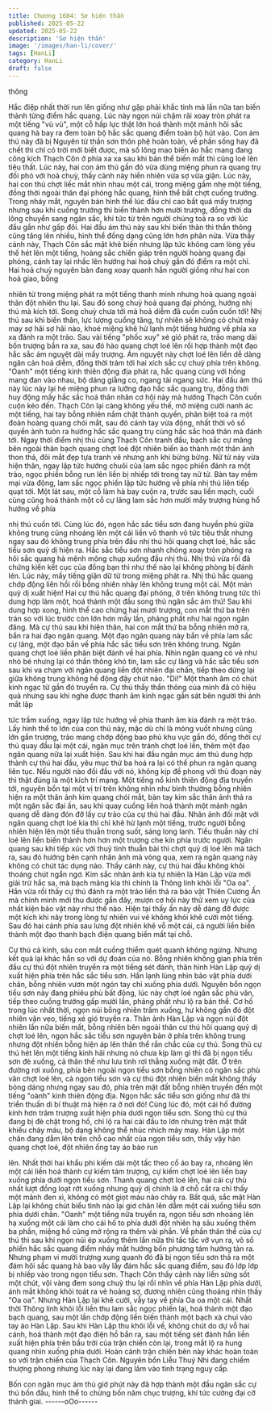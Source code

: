 ```yaml
---
title: Chương 1684: Sơ hiện thần
published: 2025-05-22
updated: 2025-05-22
description: 'Sơ hiện thần'
image: '/images/han-li/cover/'
tags: [HanLi]
category: HanLi
draft: false
---
```


thông

Hắc điệp nhất thời run lên giống như gặp phải khắc tinh mà lần
nữa tan biến thành từng điểm hắc quang.
Lúc này ngọn núi chậm rãi xoay tròn phát ra một tiếng "vù vù",
một cỗ hấp lực thật lớn hoá thành một mảnh hôi sắc quang hà
bay ra đem toàn bộ hắc sắc quang điểm toàn bộ hút vào.
Con ám thú này đã bị Nguyên từ thần sơn thôn phệ hoàn toàn, về
phần sống hay đã chết thì chỉ có trời mới biết được, mà số lông
mao biến ảo hắc mang đang công kích Thạch Côn ở phía xa xa
sau khi bản thể biến mất thì cũng loé lên tiêu thất.
Lúc này, hai con ám thú gần đó vừa dùng miệng phun ra quang
trụ đối phó với hoả chuỳ, thấy cảnh này hiển nhiên vừa sợ vừa
giận. Lúc này, hai con thú chợt liếc mắt nhìn nhau một cái, trong
miệng gầm nhẹ một tiếng, đồng thời ngoài thân đại phóng hắc
quang, hình thể bất chợt cuồng trướng.
Trong nháy mắt, nguyên bản hình thể lúc đầu chỉ cao bất quá mấy
trượng nhưng sau khi cuồng trướng thì biến thành hơn mười
trượng, đồng thời da lông chuyển sang ngân sắc, khí tức từ trên
người chúng toả ra so với lúc đầu gần như gấp đôi.
Hai đầu ám thú này sau khi biến thân thì thần thông cũng tăng lên
nhiều, hình thể đồng dạng cũng lớn hơn phân nửa.
Vừa thấy cảnh này, Thạch Côn sắc mặt khẽ biến nhưng lập tức
không cam lòng yếu thế hét lên một tiếng, hoàng sắc chiến giáp
trên người hoàng quang đại phóng, cánh tay lại nhấc lên hướng
hai hoả chuỳ gần đó điểm ra một chỉ. Hai hoả chuỳ nguyên bản
đang xoay quanh hắn người giống như hai con hoả giao, bỗng

nhiên từ trong miệng phát ra một tiếng thanh minh nhưng hoả
quang ngoài thân đột nhiên thu lại. Sau đó song chuỳ hoả quang
đại phóng, hướng nhị thú mà kích tới. Song chuỳ chưa tới mà hoả
diễm đã cuồn cuồn cuốn tới!
Nhị thú sau khi biến thân, lực lượng cuồng tăng, tự nhiên sẽ
không có chút mảy may sợ hãi sợ hãi nào, khoé miệng khẽ hừ
lạnh một tiếng hướng về phía xa xa đánh ra một trảo. Sau vài
tiếng "phốc xuy" xé gió phát ra, trảo mang dài bốn trượng bắn ra
xa, sau đó hào quang chợt loé lên rồi hợp thành một đạo hắc sắc
ám nguyệt dài mấy trượng.
Ám nguyệt này chợt loé lên liền dễ dàng ngăn cản hoả diễm,
đồng thời trảm tới hai xích sắc cự chuỳ phía trên không.
"Oanh" một tiếng kinh thiên động địa phát ra, hắc quang cùng với
hồng mang đan vào nhau, bộ dáng giằng co, ngang tài ngang
sức.
Hai đầu ám thú này lúc này lại hé miệng phun ra lưỡng đạo hắc
sắc quang trụ, đồng thời huy động mấy hắc sắc hoá thân nhân cơ
hội này mà hướng Thạch Côn cuồn cuộn kéo đến.
Thạch Côn lại càng không yếu thế, mở miệng cười nanh ác một
tiếng, hai tay bỗng nhiên nắm chặt thành quyền, phân biệt toả ra
một đoàn hoàng quang chói mắt, sau đó cánh tay vừa động, nhất
thời vô số quyền ảnh tuôn ra hướng hắc sắc quang trụ cùng hắc
sắc hoá thân mà đánh tới.
Ngay thời điểm nhị thú cùng Thạch Côn tranh đấu, bạch sắc cự
mãng bên ngoài thân bạch quang chợt loé đột nhiên biến ảo
thành một thân ảnh thon thả, đôi mắt đẹp tựa tranh vẽ nhưng anh
khí bừng bừng. Nữ tử này vừa hiện thân, ngay lập tức hướng
chuôi của lam sắc ngọc phiến đánh ra một trảo, ngọc phiến bỗng
run lên liền bị nhiếp tới trong tay nữ tử.
Bàn tay mềm mại vừa động, lam sắc ngọc phiến lập tức hướng
về phía nhị thú liên tiếp quạt tới. Một lát sau, một cỗ làm hà bay
cuộn ra, trước sau liền mạch, cuối cùng cũng hoá thành một cỗ
cự lãng lam sắc hơn mười mấy trượng hùng hổ hướng về phía

nhị thú cuốn tới.
Cùng lúc đó, ngọn hắc sắc tiểu sơn đang huyền phù giữa không
trung cũng nhoáng lên một cái liền vô thanh vô tức tiêu thất
nhưng ngay sau đó không trung phía trên đầu nhị thú hôi quang
chợt loé, hắc sắc tiểu sơn quỷ dị hiện ra.
Hắc sắc tiểu sơn nhanh chóng xoay tròn phóng ra hôi sắc quang
hà mênh mông chụp xuống đầu nhị thú.
Nhị thú vừa rồi đã chứng kiến kết cục của đồng bạn thì như thế
nào lại không phòng bị đánh lén. Lúc này, mấy tiếng giận dữ từ
trong miệng phát ra. Nhị thú hắc quang chớp động liên hồi rồi
bỗng nhiên nhảy lên không trung một cái.
Một màn quỷ dị xuất hiện!
Hai cự thú hắc quang đại phóng, ở trên không trung tức thì dung
hợp làm một, hoá thành một đầu song thủ ngân sắc ám thú!
Sau khi dung hợp xong, hình thể cao chừng hai mươi trượng, con
mắt thứ ba trên trán so với lúc trước còn lớn hơn mấy lần, phảng
phất như hai ngọn ngân đăng. Mà cự thú sau khi hiện thân, hai
con mắt thứ ba bỗng nhiên mở ra, bắn ra hai đạo ngân quang.
Một đạo ngân quang này bắn về phía lam sắc cự lãng, một đạo
bắn về phía hắc sắc tiểu sơn trên không trung. Ngân quang chợt
loé liền phân biệt đánh về hai phía.
Nhìn ngân quang có vẻ như nhỏ bé nhưng lại có thần thông khó
tin, lam sắc cự lãng và hắc sắc tiểu sơn sau khi va chạm với ngân
quang liền đột nhiên đại chấn, tiếp theo dừng lại giữa không trung
không hề động đậy chút nào.
"Di!"
Một thanh âm có chút kinh ngạc từ gần đó truyền ra.
Cự thú thấy thần thông của mình đã có hiệu quả nhưng sau khi
nghe được thanh âm kinh ngạc gần sát bên người thì ánh mắt lập

tức trầm xuống, ngay lập tức hướng về phía thanh âm kia đánh ra
một trảo.
Lấy hình thể to lớn của con thú này, mặc dù chỉ là móng vuốt
nhưng cũng lớn gần trượng, trảo mang chớp động bao phủ khu
vực gần đó, đồng thời cự thú quay đầu lại một cái, ngân mục trên
tránh chợt loé lên, thêm một đạo ngân quang nữa lại xuất hiện.
Sau khi hai đầu ngân mục ám thú dung hợp thành cự thú hai đầu,
yêu mục thứ ba hoá ra lại có thể phun ra ngân quang liên tục.
Nếu người nào đối đầu với nó, không kịp đề phong với thủ đoạn
này thì thật đúng là một kích trí mạng.
Một tiếng nổ kinh thiên động địa truyền tới, nguyên bổn tại một vị
trí trên không nhìn như bình thường bỗng nhiên hiện ra một thân
ảnh kim quang chói mắt, bàn tay kim sắc thân ảnh thả ra một
ngân sắc đại ấn, sau khi quay cuồng liền hoá thành một mảnh
ngân quang dễ dàng đón đỡ lấy cự trảo của cự thú hai đầu.
Nhân ảnh đối mặt với ngân quang chợt loé kia thì chỉ khẽ hừ lạnh
một tiếng, trước người bỗng nhiên hiện lên một tiểu thuẫn trong
suốt, sáng long lanh. Tiểu thuẫn này chỉ loé lên liền biến thành
hơn hơn một trượng che kín phía trước người.
Ngân quang sau khi tiếp xúc với thuỷ tinh thuẫn bài thì chợt quỷ dị
loé lên mà tách ra, sau đó hướng bên cạnh nhân ảnh mà vòng
qua, xem ra ngân quang này không có chút tác dụng nào.
Thấy cảnh này, cự thú hai đầu không khỏi thoáng chút ngẩn ngơ.
Kim sắc nhân ảnh kia tự nhiên là Hàn Lập vừa mới giải trừ hắc
sa, mà bạch mãng kia thì chính là Thông linh khôi lỗi "Oa oa".
Hắn vừa rồi thấy cự thú đánh ra một trảo liền thả ra bảo vật Thiên
Cương Ấn mà chính mình mới thu được gần đây, mượn cơ hội
này thử xem uy lực của nhất kiện bảo vật này như thế nào. Hiện
tại thấy ấn này dễ dàng đỡ được một kích khi nãy trong lòng tự
nhiên vui vẻ không khỏi khẽ cười một tiếng. Sau đó hai cánh phía
sau lưng đột nhiên khẽ vỗ một cái, cả người liền biến thành một
đạo thanh bạch điện quang biến mất tại chỗ.

Cự thú cả kinh, sáu con mắt cuồng thiểm quét quanh không
ngừng. Nhưng kết quả lại khác hẳn so với dự đoán của nó.
Bỗng nhiên không gian phía trên đầu cự thú đột nhiên truyền ra
một tiếng sét đánh, thân hình Hàn Lập quỷ dị xuất hiện phía trên
hắc sắc tiểu sơn. Hắn lạnh lùng nhìn bảo vật phía dưới chân,
bỗng nhiên vươn một ngón tay chỉ xuống phía dưới.
Nguyên bổn ngọn tiểu sơn này đang phiêu phù bất động, lúc này
chợt loé ngân sắc phù văn, tiếp theo cuồng trướng gấp mười lần,
phảng phất như lộ ra bản thể.
Cơ hồ trong lúc nhất thời, ngọn núi bỗng nhiên trầm xuống, hư
không gần đó đột nhiên vặn vẹo, tiếng xé gió truyền ra. Thân ảnh
Hàn Lập và ngọn núi đột nhiên lần nữa biến mất, bỗng nhiên bên
ngoài thân cư thú hôi quang quỷ dị chợt loé lên, ngọn hắc sắc tiểu
sơn nguyên bản ở phía trên không trung nhưng đột nhiên bỗng
hiện áp lên thân thể rắn chắc của cự thú.
Song thủ cự thú hét lên một tiếng kinh hãi nhưng nó chưa kịp làm
gì thì đã bị ngọn tiểu sơn đè xuống, cả thân thể như lưu tinh rơi
thẳng xuống mặt đất. Ở trên đường rơi xuống, phía bên ngoài
ngọn tiểu sơn bỗng nhiên có ngân sắc phù văn chợt loé lên, cả
ngọn tiểu sơn và cự thú đột nhiên biến mất không thấy bóng dáng
nhưng ngay sau đó, phía trên mặt đất bỗng nhiên truyền đến một
tiếng "oành" kinh thiên động địa.
Ngọn hắc sắc tiểu sơn giống như đã thi triển thuấn di bí thuật mà
hiện ra ở nơi đó!
Cùng lúc đó, một cái hố đường kính hơn trăm trượng xuất hiện
phía dưới ngọn tiểu sơn.
Song thủ cự thú đang bị đè chặt trong hố, chỉ lộ ra hai cái đầu to
lớn nhưng trên mặt thất khiếu chảy máu, bộ dạng không thể nhúc
nhích mảy may.
Hàn Lập một chân đang dẫm lên trên chỗ cao nhất của ngọn tiểu
sơn, thấy vậy hàn quang chợt loé, đột nhiên ống tay áo bào run

lên. Nhất thời hai khẩu phi kiếm dài một tấc theo cổ áo bay ra,
nhoáng lên một cái liền hoá thành cự kiếm tám trượng, cự kiếm
chợt loé lên liền bay xuống phía dưới ngọn tiểu sơn.
Thanh quang chợt loé lên, hai cái cự thủ nhất lượt đồng loạt rớt
xuống nhưng quỷ dị chính là ở chỗ cắt ra chỉ thấy một mảnh đen
xì, không có một giọt máu nào chảy ra. Bất quá, sắc mặt Hàn Lập
lại không chút biểu tình nào lại giơ chân lên dẫm một cái xuống
tiểu sơn phía dưới chân.
"Oanh" một tiếng nữa truyền ra, ngọn tiểu sơn nhoáng lên hạ
xuống một cái làm cho cái hố to phía dưới đột nhiên hạ sâu xuống
thêm ba phần, miệng hố cũng mở rộng ra thêm vài phần.
Về phần thân thể của cự thú thì sau khi ngọn núi ép xuống thêm
lần nữa thì tấc tấc vỡ vụn ra, vô số phiến hắc sắc quang điểm
nháy mắt hướng bốn phương tám hướng tản ra. Nhưng phạm vi
mười trượng xung quanh đó đã bị ngọn tiểu sơn thả ra một đám
hôi sắc quang hà bao vây lấy đám hắc sắc quang điểm, sau đó
lớp lớp bị nhiếp vào trong ngọn tiểu sơn.
Thạch Côn thấy cảnh này liền sửng sốt một chút, vội vàng đem
song chuỳ thu lại rồi nhìn về phía Hàn Lập phía dưới, ánh mắt
không khỏi toát ra vẻ hoảng sợ, đương nhiên cũng thoáng nhìn
thấy "Oa oa".
Nhưng Hàn Lập lại khẽ cười, vẫy tay về phía Oa oa một cái.
Nhất thời Thông linh khôi lỗi liền thu lam sắc ngọc phiến lại, hoá
thành một đạo bạch quang, sau một lần chớp động liền biến
thành một bạch xà chui vào tay áo Hàn Lập.
Sau khi Hàn Lập thu khôi lỗi về, không chút do dự vỗ hai cánh,
hoá thành một đạo điện hồ bắn ra, sau một tiếng sét đánh hắn
liền xuất hiện phía trên bầu trời của trận chiến còn lại, trong mắt
lộ ra hung quang nhìn xuống phía dưới.
Hoàn cảnh trận chiến bên này khác hoàn toàn so với trận chiến
của Thạch Côn. Nguyên bổn Liễu Thuý Nhi đang chiếm thượng
phong nhưng lúc này lại đang lâm vào tình trạng nguy cấp.

Bốn con ngân mục ám thú giờ phút này đã hợp thành một đầu
ngân sắc cự thú bốn đầu, hình thể to chừng bốn năm chục
trượng, khí tức cường đại cỡ thánh giai.
------oOo------
